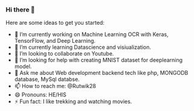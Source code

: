 ### Hi there 👋

<!--
**Rutwik-28/Rutwik-28** is a ✨ _special_ ✨ repository because its `README.md` (this file) appears on your GitHub profile.
-->

Here are some ideas to get you started:

- 🔭 I’m currently working on Machine Learning OCR with Keras, TensorFlow, and Deep Learning.
- 🌱 I’m currently learning Datascience and visiualization.
- 👯 I’m looking to collaborate on Youtube.
- 🤔 I’m looking for help with creating MNIST dataset for deeplearning model.
- 💬 Ask me about Web development backend tech like php, MONGODB database, MySql databse.
- 📫 How to reach me: @Rutwik28
- 😄 Pronouns: HE/HIS
- ⚡ Fun fact: I like trekking and watching movies.
